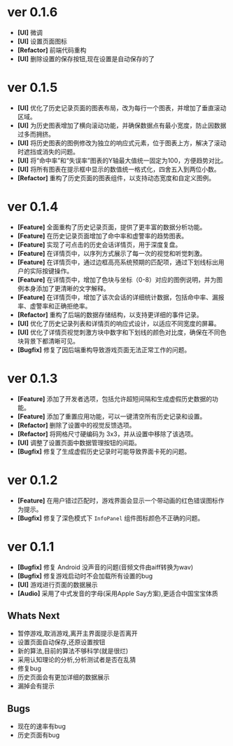 # ver 0.1.6
- **[UI]**  微调
- **[UI]**  设置页面图标
- **[Refactor]** 前端代码重构
-  **[UI]** 删除设置的保存按钮,现在设置是自动保存的了


# ver 0.1.5
- **[UI]** 优化了历史记录页面的图表布局，改为每行一个图表，并增加了垂直滚动区域。
- **[UI]** 为历史图表增加了横向滚动功能，并确保数据点有最小宽度，防止因数据过多而拥挤。
- **[UI]** 将历史图表的图例修改为独立的响应式元素，位于图表上方，解决了滚动时遮挡或消失的问题。
- **[UI]** 将“命中率”和“失误率”图表的Y轴最大值统一固定为100，方便趋势对比。
- **[UI]** 将所有图表在提示框中显示的数值统一格式化，四舍五入到两位小数。
- **[Refactor]** 重构了历史页面的图表组件，以支持动态宽度和自定义图例。

# ver 0.1.4
- **[Feature]** 全面重构了历史记录页面，提供了更丰富的数据分析功能。
- **[Feature]** 在历史记录页面增加了命中率和虚警率的趋势图表。
- **[Feature]** 实现了可点击的历史会话详情页，用于深度复盘。
- **[Feature]** 在详情页中，以序列方式展示了每一次的视觉和听觉刺激。
- **[Feature]** 在详情页中，通过边框高亮系统预期的匹配项，通过下划线标出用户的实际按键操作。
- **[Feature]** 在详情页中，增加了色块与坐标（0-8）对应的图例说明，并为图例本身添加了更清晰的文字解释。
- **[Feature]** 在详情页中，增加了该次会话的详细统计数据，包括命中率、漏报率、虚警率和正确拒绝率。
- **[Refactor]** 重构了后端的数据存储结构，以支持更详细的事件记录。
- **[UI]** 优化了历史记录列表和详情页的响应式设计，以适应不同宽度的屏幕。
- **[UI]** 优化了详情页视觉刺激方块中数字和下划线的颜色对比度，确保在不同色块背景下都清晰可见。
- **[Bugfix]** 修复了因后端重构导致游戏页面无法正常工作的问题。

# ver 0.1.3
- **[Feature]** 添加了开发者选项，包括允许超短间隔和生成虚假历史数据的功能。
- **[Feature]** 添加了重置应用功能，可以一键清空所有历史记录和设置。
- **[Refactor]** 删除了设置中的视觉反馈选项。
- **[Refactor]** 将网格尺寸硬编码为 3x3，并从设置中移除了该选项。
- **[UI]** 调整了设置页面中数据管理按钮的间距。
- **[Bugfix]** 修复了生成虚假历史记录时可能导致界面卡死的问题。

# ver 0.1.2
- **[Feature]** 在用户错过匹配时，游戏界面会显示一个带动画的红色错误图标作为提示。
- **[Bugfix]** 修复了深色模式下 `InfoPanel` 组件图标颜色不正确的问题。


# ver 0.1.1
- **[Bugfix]** 修复 Android 没声音的问题(音频文件由aiff转换为wav)
- **[Bugfix]** 修复游戏启动时不会加载所有设置的bug
- **[UI]** 游戏进行页面的数据展示
- **[Audio]** 采用了中式发音的字母(采用Apple Say方案),更适合中国宝宝体质
## Whats Next

- 暂停游戏,取消游戏,离开主界面提示是否离开
- 设置页面自动保存,还原设置按钮
- 新的算法,目前的算法不够科学(就是很烂)
- 采用认知理论的分析,分析测试者是否在乱猜
- 修复bug
- 历史页面会有更加详细的数据展示
- 漏掉会有提示
## Bugs
- 现在的速率有bug
- 历史页面有bug
